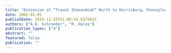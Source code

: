```yaml
---
title: "Extension of “Travel Shenandoah” North to Harrisburg, Pennsylvania: Historical Development and Lessons Learned."
date: 2002-01-01
publishDate: 2019-11-25T21:06:43.837962Z
authors: ["A.D. Schroeder", "R. Hales"]
publication_types: ["4"]
abstract: ""
featured: false
publication: ""
---
```


